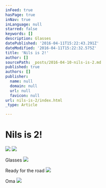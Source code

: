 ```yaml
---
inFeed: true
hasPage: true
inNav: true
inLanguage: null
starred: false
keywords: []
description: Glasses
datePublished: '2016-04-11T15:22:43.291Z'
dateModified: '2016-04-11T15:22:32.575Z'
title: 'Nils is 2!'
author: []
sourcePath: _posts/2016-04-10-nils-is-2.md
published: true
authors: []
publisher:
  name: null
  domain: null
  url: null
  favicon: null
url: nils-is-2/index.html
_type: Article

---
```

# Nils is 2!
![](https://the-grid-user-content.s3-us-west-2.amazonaws.com/b07c3370-8282-4ee1-b443-40d2b72e7577.jpg)
![](https://the-grid-user-content.s3-us-west-2.amazonaws.com/a77dd2cc-1204-4852-a271-bcb0dd138ec1.jpg)

Glasses
![](https://the-grid-user-content.s3-us-west-2.amazonaws.com/e4f962ed-1a87-4513-8ed4-a92f1bfae7cd.jpg)

Ready for the road
![](https://the-grid-user-content.s3-us-west-2.amazonaws.com/b5d07239-d6e2-4769-b7c6-ccc7bff26dcf.jpg)

Oma
![](https://the-grid-user-content.s3-us-west-2.amazonaws.com/4a319018-e097-4c4b-8e71-e3d748ca9240.jpg)